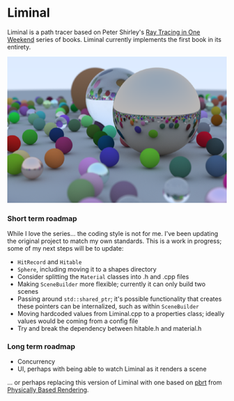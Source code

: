 Liminal
=====

Liminal is a path tracer based on Peter Shirley's [Ray Tracing in One Weekend](https://raytracing.github.io/) series of books. Liminal currently implements the first book in its entirety.

![Liminal screenshot](README-RTOWBookCover.png)

### Short term roadmap

While I love the series... the coding style is not for me. I've been updating the original project to match my own standards. This is a work in progress; some of my next steps will be to update:
- `HitRecord` and `Hitable`
- `Sphere`, including moving it to a shapes directory
- Consider splitting the `Material` classes into .h and .cpp files
- Making `SceneBuilder` more flexible; currently it can only build two scenes
- Passing around `std::shared_ptr`; it's possible functionality that creates these pointers can be internalized, such as within `SceneBuilder`
- Moving hardcoded values from Liminal.cpp to a properties class; ideally values would be coming from a config file
- Try and break the dependency between hitable.h and material.h

### Long term roadmap

- Concurrency
- UI, perhaps with being able to watch Liminal as it renders a scene

... or perhaps replacing this version of Liminal with one based on [pbrt](https://github.com/mmp/pbrt-v3) from [Physically Based Rendering](https://www.pbr-book.org/).
